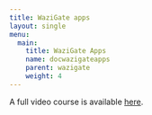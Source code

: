 ```yaml
---
title: WaziGate apps
layout: single
menu:
  main:
    title: WaziGate Apps
    name: docwazigateapps
    parent: wazigate 
    weight: 4
---
```


A full video course is available [here](/courses/waziapps/).
